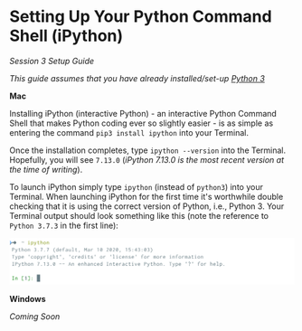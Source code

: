 # Setting Up Your Python Command Shell (iPython)

*Session 3 Setup Guide*

*This guide assumes that you have already installed/set-up [Python 3](/session2/setup_python.md)*

**Mac**

Installing iPython (interactive Python) - an interactive Python Command Shell that makes Python coding ever so slightly easier - is as simple as entering the command ```pip3 install ipython``` into your Terminal.

Once the installation completes, type ```ipython --version``` into the Terminal. Hopefully, you will see ```7.13.0``` (*iPython 7.13.0 is the most recent version at the time of writing*).

To launch iPython simply type ```ipython``` (instead of ```python3```) into your Terminal. When launching iPython for the first time it's worthwhile double checking that it is using the correct version of Python, i.e., Python 3. Your Terminal output should look something like this (note the reference to ```Python 3.7.3``` in the first line):

![ipythonsetup](../assets/session3/ipythonsetup.png)



**Windows**


*Coming Soon*

